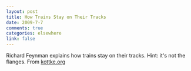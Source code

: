 ```yaml
--- 
layout: post
title: How Trains Stay on Their Tracks
date: 2009-7-7
comments: true
categories: elsewhere
link: false
---
```

<p>Richard Feynman explains how trains stay on their tracks. Hint: it's not the flanges. From <a href="http://kottke.org" title="Kottke">kottke.org</a></p>
<object width="425" height="344"><param name="movie" value="http://www.youtube.com/v/y7h4OtFDnYE&color1=0xb1b1b1&color2=0xcfcfcf&hl=en&feature=player_embedded&fs=1"></param><param name="allowFullScreen" value="true"></param><param name="allowScriptAccess" value="always"></param><embed src="http://www.youtube.com/v/y7h4OtFDnYE&color1=0xb1b1b1&color2=0xcfcfcf&hl=en&feature=player_embedded&fs=1" type="application/x-shockwave-flash" allowfullscreen="true" allowScriptAccess="always" width="425" height="344"></embed></object>

